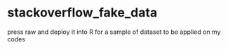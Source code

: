 # stackoverflow_fake_data


press raw and deploy it into R for a sample of dataset to be applied on my codes 

